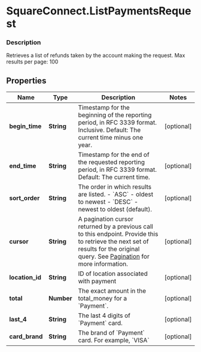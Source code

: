 # SquareConnect.ListPaymentsRequest

### Description

Retrieves a list of refunds taken by the account making the request.  Max results per page: 100

## Properties
Name | Type | Description | Notes
------------ | ------------- | ------------- | -------------
**begin_time** | **String** | Timestamp for the beginning of the reporting period, in RFC 3339 format. Inclusive. Default: The current time minus one year. | [optional] 
**end_time** | **String** | Timestamp for the end of the requested reporting period, in RFC 3339 format.  Default: The current time. | [optional] 
**sort_order** | **String** | The order in which results are listed. - &#x60;ASC&#x60; - oldest to newest - &#x60;DESC&#x60; - newest to oldest (default). | [optional] 
**cursor** | **String** | A pagination cursor returned by a previous call to this endpoint. Provide this to retrieve the next set of results for the original query.  See [Pagination](https://developer.squareup.com/docs/basics/api101/pagination) for more information. | [optional] 
**location_id** | **String** | ID of location associated with payment | [optional] 
**total** | **Number** | The exact amount in the total_money for a &#x60;Payment&#x60;. | [optional] 
**last_4** | **String** | The last 4 digits of &#x60;Payment&#x60; card. | [optional] 
**card_brand** | **String** | The brand of &#x60;Payment&#x60; card. For example, &#x60;VISA&#x60; | [optional] 


